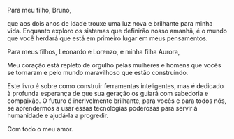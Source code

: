 Para meu filho, Bruno,

que aos dois anos de idade trouxe uma luz nova e brilhante para minha vida. Enquanto exploro os sistemas que definirão nosso amanhã, é o mundo que você herdará que está em primeiro lugar em meus pensamentos.

Para meus filhos, Leonardo e Lorenzo, e minha filha Aurora,

Meu coração está repleto de orgulho pelas mulheres e homens que vocês se tornaram e pelo mundo maravilhoso que estão construindo.

Este livro é sobre como construir ferramentas inteligentes, mas é dedicado à profunda esperança de que sua geração os guiará com sabedoria e compaixão. O futuro é incrivelmente brilhante, para vocês e para todos nós, se aprendermos a usar essas tecnologias poderosas para servir à humanidade e ajudá-la a progredir.

Com todo o meu amor.

